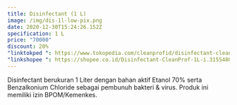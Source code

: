 ```yaml
---
title: Disinfectant (1 L)
image: /img/dis-1l-low-pix.png
date: 2020-12-30T15:24:26.152Z
specification: 1 L
price: "70000"
discount: 20%
"linktokped ": https://www.tokopedia.com/cleanprofid/disinfectant-cleanprof-1l
"linkshopee ": https://shopee.co.id/Disinfectant-CleanProf-1L-i.315548033.3955074067
---
```

Disinfectant berukuran 1 Liter dengan bahan aktif Etanol 70% serta Benzalkonium Chloride sebagai pembunuh bakteri & virus. 
Produk ini memiliki izin BPOM/Kemenkes.